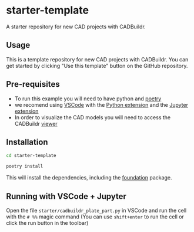 # starter-template

A starter repository for new CAD projects with CADBuildr.

## Usage

This is a template repository for new CAD projects with CADBuildr. You can get started by clicking "Use this template" button on the GitHub repository.

## Pre-requisites

- To run this example you will need to have python and [poetry](https://python.org/pypi/poetry)
- we recomend using [VSCode](https://code.visualstudio.com/) with the [Python extension](https://marketplace.visualstudio.com/items?itemName=ms-python.python) and the [Jupyter extension](https://marketplace.visualstudio.com/items?itemName=ms-toolsai.jupyter)
- In order to visualize the CAD models you will need to access the CADBuildr [viewer](https://hub.cadbuildr.com/viewer)

## Installation

```bash
cd starter-template

poetry install
```

This will install the dependencies, including the [foundation](https://github.com/cadbuildr/foundation) package.

## Running with VSCode + Jupyter

Open the file `starter/cadbuildr_plate_part.py` in VSCode and run the cell with the `# %%` magic command (You can use `shift+enter` to run the cell or click the run button in the toolbar)
